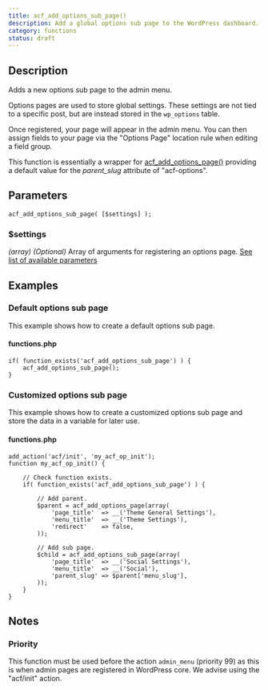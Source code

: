 ```yaml
---
title: acf_add_options_sub_page()
description: Add a global options sub page to the WordPress dashboard.
category: functions
status: draft
---
```


## Description
Adds a new options sub page to the admin menu.

Options pages are used to store global settings. These settings are not tied to a specific post, but are instead stored in the `wp_options` table.

Once registered, your page will appear in the admin menu. You can then assign fields to your page via the "Options Page" location rule when editing a field group.

This function is essentially a wrapper for [acf_add_options_page()](https://www.advancedcustomfields.com/resources/acf_add_options_page/) providing a default value for the *parent_slug* attribute of "acf-options".

## Parameters
```
acf_add_options_sub_page( [$settings] );
```

### $settings
*(array)* *(Optional)* Array of arguments for registering an options page. [See list of available parameters](https://www.advancedcustomfields.com/resources/acf_add_options_page/)

## Examples

### Default options sub page
This example shows how to create a default options sub page.

#### functions.php
```
if( function_exists('acf_add_options_sub_page') ) {
	acf_add_options_sub_page();
}
```

### Customized options sub page
This example shows how to create a customized options sub page and store the data in a variable for later use.

#### functions.php
```
add_action('acf/init', 'my_acf_op_init');
function my_acf_op_init() {
	
	// Check function exists.
	if( function_exists('acf_add_options_sub_page') ) {
		
		// Add parent.
		$parent = acf_add_options_page(array(
			'page_title'  => __('Theme General Settings'),
			'menu_title'  => __('Theme Settings'),
			'redirect'    => false,
		));
		
		// Add sub page.
		$child = acf_add_options_sub_page(array(
			'page_title'  => __('Social Settings'),
			'menu_title'  => __('Social'),
			'parent_slug' => $parent['menu_slug'],
		));
	}
}
```

## Notes

### Priority
This function must be used before the action `admin_menu` (priority 99) as this is when admin pages are registered in WordPress core. We advise using the "acf/init" action.
